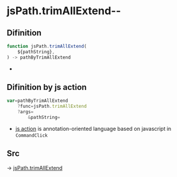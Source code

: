 # jsPath.trimAllExtend--

## Difinition

```js.js
function jsPath.trimAllExtend(
	${pathString},
) -> pathByTrimAllExtend
```

- 


## Difinition by js action

```js.js
var=pathByTrimAllExtend
	?func=jsPath.trimAllExtend
	?args=
		&pathString=
```

- [js action](#) is annotation-oriented language based on javascript in `CommandClick`



## Src

-> [jsPath.trimAllExtend](https://github.com/puutaro/CommandClick/blob/master/app/src/main/java/com/puutaro/commandclick/fragment_lib/terminal_fragment/js_interface/JsPath.kt#L88)



